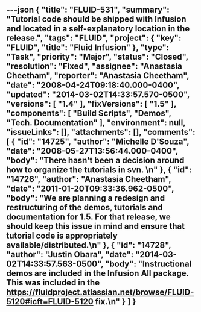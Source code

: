 ---json
{
  "title": "FLUID-531",
  "summary": "Tutorial code should be shipped with Infusion and located in a self-explanatory location in the release.",
  "tags": "FLUID",
  "project": {
    "key": "FLUID",
    "title": "Fluid Infusion"
  },
  "type": "Task",
  "priority": "Major",
  "status": "Closed",
  "resolution": "Fixed",
  "assignee": "Anastasia Cheetham",
  "reporter": "Anastasia Cheetham",
  "date": "2008-04-24T09:18:40.000-0400",
  "updated": "2014-03-02T14:33:57.570-0500",
  "versions": [
    "1.4"
  ],
  "fixVersions": [
    "1.5"
  ],
  "components": [
    "Build Scripts",
    "Demos",
    "Tech. Documentation"
  ],
  "environment": null,
  "issueLinks": [],
  "attachments": [],
  "comments": [
    {
      "id": "14725",
      "author": "Michelle D'Souza",
      "date": "2008-05-27T13:56:44.000-0400",
      "body": "There hasn't been a decision around how to organize the tutorials in svn.&#x20;\n"
    },
    {
      "id": "14726",
      "author": "Anastasia Cheetham",
      "date": "2011-01-20T09:33:36.962-0500",
      "body": "We are planning a redesign and restructuring of the demos, tutorials and documentation for 1.5. For that release, we should keep this issue in mind and ensure that tutorial code is appropriately available/distributed.\n"
    },
    {
      "id": "14728",
      "author": "Justin Obara",
      "date": "2014-03-02T14:33:57.563-0500",
      "body": "Instructional demos are included in the Infusion All package. This was included in the <https://fluidproject.atlassian.net/browse/FLUID-5120#icft=FLUID-5120> fix.\n"
    }
  ]
}
---

        